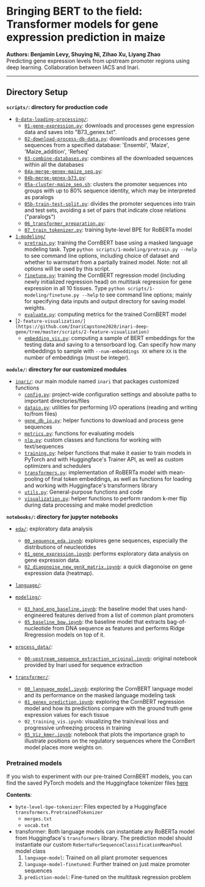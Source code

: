# Bringing BERT to the field: Transformer models for gene expression prediction in maize
**Authors: Benjamin Levy, Shuying Ni, Zihao Xu, Liyang Zhao**  
Predicting gene expression levels from upstream promoter regions using deep learning. Collaboration between IACS and Inari.  

---
## Directory Setup
**`scripts/`: directory for production code**
- [`0-data-loading-processing/`](https://github.com/InariCapstone2020/inari-deep-gene/tree/master/scripts/0-data-loading-processing):
    - [`01-gene-expression.py`](https://github.com/InariCapstone2020/inari-deep-gene/blob/master/scripts/0-data-loading-processing/01-gene-expression.py): downloads and processes gene expression data and saves into "B73_genex.txt".
    - [`02-download-process-db-data.py`](https://github.com/InariCapstone2020/inari-deep-gene/blob/master/scripts/0-data-loading-processing/02-download-process-db-data.py): downloads and processes gene sequences from a specified database: 'Ensembl', 'Maize', 'Maize_addition', 'Refseq'
    - [`03-combine-databases.py`](https://github.com/InariCapstone2020/inari-deep-gene/blob/master/scripts/0-data-loading-processing/03-combine-databases.py): combines all the downloaded sequences within all the databases
    - [`04a-merge-genex-maize_seq.py`](https://github.com/InariCapstone2020/inari-deep-gene/blob/master/scripts/0-data-loading-processing/04a-merge-genex-maize_seq.py):
    - [`04b-merge-genex-b73.py`](https://github.com/InariCapstone2020/inari-deep-gene/blob/master/scripts/0-data-loading-processing/04b-merge-genex-b73.py):
    - [`05a-cluster-maize_seq.sh`](scripts/0-data-loading-processing/05a-cluster-maize_seq.sh): clusters the promoter sequences into groups with up to 80% sequence identity, which may be interpreted as paralogs
    - [`05b-train-test-split.py`](https://github.com/InariCapstone2020/inari-deep-gene/blob/master/scripts/0-data-loading-processing/05-train-test-split.py): divides the promoter sequences into train and test sets, avoiding a set of pairs that indicate close relations ("paralogs")
    - [`06_transformer_preparation.py`](https://github.com/InariCapstone2020/inari-deep-gene/blob/master/scripts/0-data-loading-processing/06_transformer_preparation.py):
    - [`07_train_tokenizer.py`](https://github.com/InariCapstone2020/inari-deep-gene/blob/master/scripts/0-data-loading-processing/07_train_tokenizer.py): training byte-level BPE for RoBERTa model
- [`1-modeling/`](https://github.com/InariCapstone2020/inari-deep-gene/tree/master/scripts/1-modeling)
    - [`pretrain.py`](https://github.com/InariCapstone2020/inari-deep-gene/blob/master/scripts/1-modeling/pretrain.py): training the CornBERT base using a masked language modeling task. Type `python scripts/1-modeling/pretrain.py --help` to see command line options, including choice of dataset and whether to warmstart from a partially trained model. Note: not all options will be used by this script.
    - [`finetune.py`](https://github.com/InariCapstone2020/inari-deep-gene/blob/master/scripts/1-modeling/finetune.py): training the CornBERT regression model (including newly initialized regression head) on multitask regression for gene expression in all 10 tissues. Type `python scripts/1-modeling/finetune.py --help` to see command line options; mainly for specifying data inputs and output directory for saving model weights.
    - [`evaluate.py`](https://github.com/InariCapstone2020/inari-deep-gene/blob/master/scripts/1-modeling/evaluate.py): computing metrics for the trained CornBERT model
- [`2-feature-visualization/](https://github.com/InariCapstone2020/inari-deep-gene/tree/master/scripts/2-feature-visualization)`
    - [`embedding_vis.py`](https://github.com/InariCapstone2020/inari-deep-gene/blob/master/scripts/2-feature-visualization/embedding_vis.py): computing a sample of BERT embeddings for the testing data and saving to a tensorboard log. Can specify how many embeddings to sample with `--num-embeddings XX` where `XX` is the number of embeddings (must be integer).


**`module/`: directory for our customized modules**
- [`inari/`](https://github.com/InariCapstone2020/inari-deep-gene/tree/master/module/inari): our main module named `inari` that packages customized functions
    - [`config.py`](https://github.com/InariCapstone2020/inari-deep-gene/blob/master/module/inari/config.py): project-wide configuration settings and absolute paths to important directories/files
    - [`dataio.py`](https://github.com/InariCapstone2020/inari-deep-gene/blob/master/module/inari/dataio.py): utilities for performing I/O operations (reading and writing to/from files)
    - [`gene_db_io.py`](https://github.com/InariCapstone2020/inari-deep-gene/blob/master/module/inari/gene_db_io.py): helper functions to download and process gene sequences
    - [`metrics.py`](https://github.com/InariCapstone2020/inari-deep-gene/blob/master/module/inari/metrics.py): functions for evaluating models
    - [`nlp.py`](https://github.com/InariCapstone2020/inari-deep-gene/blob/master/module/inari/nlp.py): custom classes and functions for working with text/sequences
    - [`training.py`](https://github.com/InariCapstone2020/inari-deep-gene/blob/master/module/inari/training.py): helper functions that make it easier to train models in PyTorch and with Huggingface's Trainer API, as well as custom optimizers and schedulers
    - [`transformers.py`](https://github.com/InariCapstone2020/inari-deep-gene/blob/master/module/inari/transformers.py): implementation of RoBERTa model with mean-pooling of final token embeddings, as well as functions for loading and working with Huggingface's transformers library
    - [`utils.py`](https://github.com/InariCapstone2020/inari-deep-gene/blob/master/module/inari/utils.py): General-purpose functions and code
    - [`visualization.py`](https://github.com/InariCapstone2020/inari-deep-gene/blob/master/module/inari/visualization.py): helper functions to perform random k-mer flip during data processing and make model prediction
    
**`notebooks/`: directory for jupyter notebooks**
- [`eda/`](https://github.com/InariCapstone2020/inari-deep-gene/tree/master/notebooks/eda): exploratory data analysis
    - [`00_sequence_eda.ipynb`](https://github.com/InariCapstone2020/inari-deep-gene/blob/master/notebooks/eda/00_sequence_eda.ipynb): explores gene sequences, especially the distributions of neucleotides
    - [`01_gene_expression.ipynb`](https://github.com/InariCapstone2020/inari-deep-gene/blob/master/notebooks/eda/01_gene_expression.ipynb): performs exploratory data analysis on gene expression data.
    - [`02_diagonoise_new_genX_matrix.ipynb`](https://github.com/InariCapstone2020/inari-deep-gene/blob/master/notebooks/eda/02_diagnoise_new_genX_matrix.ipynb): a quick diagonoise on gene expression data (heatmap).

- [`language/`](https://github.com/InariCapstone2020/inari-deep-gene/tree/master/notebooks/language):
- [`modeling/`](https://github.com/InariCapstone2020/inari-deep-gene/tree/master/notebooks/modeling):
    - [`03_hand_eng_baseline.ipynb`](https://github.com/InariCapstone2020/inari-deep-gene/blob/master/notebooks/modeling/03_hand_eng_baseline.ipynb): the baseline model that uses hand-engineered features derived from a list of common plant promoters
    - [`05_baseline_bow.ipynb`](https://github.com/InariCapstone2020/inari-deep-gene/blob/master/notebooks/modeling/05_baseline_bow.ipynb): the baseline model that extracts bag-of-nucleotide from DNA sequence as features and performs Ridge Rregression models on top of it.
- [`process_data/`](https://github.com/InariCapstone2020/inari-deep-gene/tree/master/notebooks/process_data):
    - [`00-upstream_sequence_extraction_original.ipynb`](https://github.com/InariCapstone2020/inari-deep-gene/blob/master/notebooks/process_data/00-upstream_sequence_extraction_original.ipynb): original notebook provided by Inari used for sequence extraction
- [`transformer/`](https://github.com/InariCapstone2020/inari-deep-gene/tree/master/notebooks/transformer):
    - [`00_language_model.ipynb`](https://github.com/InariCapstone2020/inari-deep-gene/blob/master/notebooks/transformer/00_language_model.ipynb): exploring the CornBERT language model and its performance on the masked language modeling task
    - [`01_genex_prediction.ipynb`](https://github.com/InariCapstone2020/inari-deep-gene/blob/master/notebooks/transformer/01_genex_prediction.ipynb): exploring the CornBERT regression model and how its predictions compare with the ground truth gene expression values for each tissue
    - `02_training_vis.ipynb`: visualizing the train/eval loss and progressive unfreezing process in training
    - [`05_Viz_kmer.ipynb`](https://github.com/InariCapstone2020/inari-deep-gene/blob/master/notebooks/transformer/05_Viz_kmer.ipynb): notebook that plots the importance graph to illustrate positions on the regulatory sequences where the CornBert model places more weights on.

### Pretrained models

If you wish to experiment with our pre-trained CornBERT models, you can find the saved PyTorch models and the Huggingface tokenizer files [here](https://drive.google.com/drive/folders/1qHwRfXxPVC1j2GcZ-wFOT3BmTmHRr_it?usp=sharing)

**Contents**:

- `byte-level-bpe-tokenizer`: Files expected by a Huggingface `transformers.PretrainedTokenizer`
    - `merges.txt`
    - `vocab.txt`
- transformer: Both language models can instantiate any RoBERTa model from Huggingface's `transformers` library. The prediction model should instantiate our custom `RobertaForSequenceClassificationMeanPool` model class
    1. `language-model`: Trained on all plant promoter sequences
    2. `language-model-finetuned`: Further trained on just maize promoter sequences
    3. `prediction-model`: Fine-tuned on the multitask regression problem
